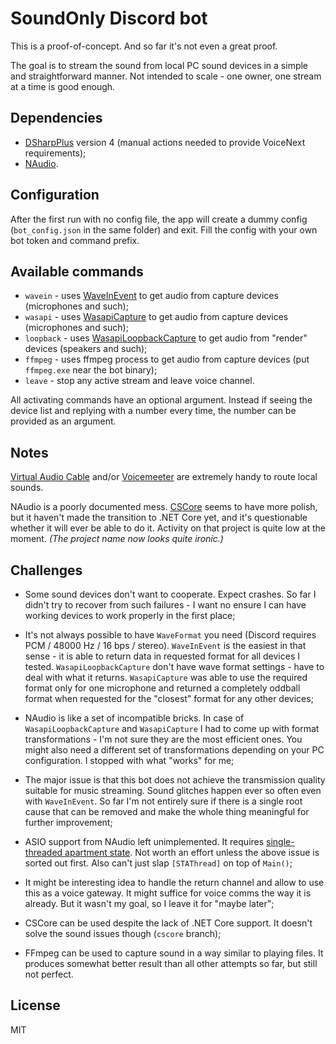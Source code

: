 ﻿# SoundOnly Discord bot

This is a proof-of-concept. And so far it's not even a great proof.

The goal is to stream the sound from local PC sound devices in a simple and straightforward manner. Not intended to scale - one owner, one stream at a time is good enough.

## Dependencies

- [DSharpPlus](https://github.com/DSharpPlus/DSharpPlus) version 4 (manual actions needed to provide VoiceNext requirements);
- [NAudio](https://github.com/naudio/NAudio).

## Configuration

After the first run with no config file, the app will create a dummy config (`bot_config.json` in the same folder) and exit. Fill the config with your own bot token and command prefix.

## Available commands

- `wavein` - uses [WaveInEvent](https://github.com/naudio/NAudio/blob/master/NAudio/Wave/WaveInputs/WaveInEvent.cs) to get audio from capture devices (microphones and such);
- `wasapi` - uses [WasapiCapture](https://github.com/naudio/NAudio/blob/master/NAudio/Wave/WaveInputs/WasapiCapture.cs) to get audio from capture devices (microphones and such);
- `loopback` - uses [WasapiLoopbackCapture](https://github.com/naudio/NAudio/blob/master/NAudio/Wave/WaveInputs/WasapiLoopbackCapture.cs) to get audio from "render" devices (speakers and such);
- `ffmpeg` - uses ffmpeg process to get audio from capture devices (put `ffmpeg.exe` near the bot binary);
- `leave` - stop any active stream and leave voice channel.

All activating commands have an optional argument. Instead if seeing the device list and replying with a number every time, the number can be provided as an argument.

## Notes

[Virtual Audio Cable](https://www.vb-audio.com/Cable/index.htm) and/or [Voicemeeter](https://www.vb-audio.com/Voicemeeter/banana.htm) are extremely handy to route local sounds.

NAudio is a poorly documented mess. [CSCore](https://github.com/filoe/cscore) seems to have more polish, but it haven't made the transition to .NET Core yet, and it's questionable whether it will ever be able to do it. Activity on that project is quite low at the moment. *(The project name now looks quite ironic.)*

## Challenges

- Some sound devices don't want to cooperate. Expect crashes. So far I didn't try to recover from such failures - I want no ensure I can have working devices to work properly in the first place;

- It's not always possible to have `WaveFormat` you need (Discord requires PCM / 48000 Hz / 16 bps / stereo). `WaveInEvent` is the easiest in that sense - it is able to return data in requested format for all devices I tested. `WasapiLoopbackCapture` don't have wave format settings - have to deal with what it returns. `WasapiCapture` was able to use the required format only for one microphone and returned a completely oddball format when requested for the "closest" format for any other devices;

- NAudio is like a set of incompatible bricks. In case of `WasapiLoopbackCapture` and `WasapiCapture` I had to come up with format transformations - I'm not sure they are the most efficient ones. You might also need a different set of transformations depending on your PC configuration. I stopped with what "works" for me;

- The major issue is that this bot does not achieve the transmission quality suitable for music streaming. Sound glitches happen ever so often even with `WaveInEvent`. So far I'm not entirely sure if there is a single root cause that can be removed and make the whole thing meaningful for further improvement;

- ASIO support from NAudio left unimplemented. It requires [single-threaded apartment state](https://docs.microsoft.com/en-us/dotnet/api/system.threading.thread.setapartmentstate). Not worth an effort unless the above issue is sorted out first. Also can't just slap `[STAThread]` on top of `Main()`;

- It might be interesting idea to handle the return channel and allow to use this as a voice gateway. It might suffice for voice comms the way it is already. But it wasn't my goal, so I leave it for "maybe later";

- CSCore can be used despite the lack of .NET Core support. It doesn't solve the sound issues though (`cscore` branch);

- FFmpeg can be used to capture sound in a way similar to playing files. It produces somewhat better result than all other attempts so far, but still not perfect.

## License

MIT
